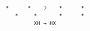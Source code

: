 <pre style="font-family: monospace; line-height: 1.5em;">
*      *    ☽    *      *
   *     *       *      *
         XH → HX
</pre>
